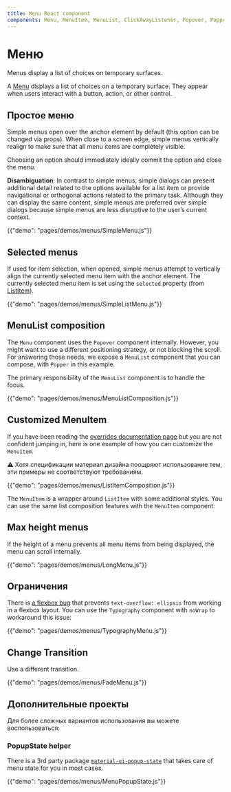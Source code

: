 ```yaml
---
title: Menu React component
components: Menu, MenuItem, MenuList, ClickAwayListener, Popover, Popper
---
```

# Меню

<p class="description">Menus display a list of choices on temporary surfaces.</p>

A [Menu](https://material.io/design/components/menus.html) displays a list of choices on a temporary surface. They appear when users interact with a button, action, or other control.

## Простое меню

Simple menus open over the anchor element by default (this option can be changed via props). When close to a screen edge, simple menus vertically realign to make sure that all menu items are completely visible.

Choosing an option should immediately ideally commit the option and close the menu.

**Disambiguation**: In contrast to simple menus, simple dialogs can present additional detail related to the options available for a list item or provide navigational or orthogonal actions related to the primary task. Although they can display the same content, simple menus are preferred over simple dialogs because simple menus are less disruptive to the user’s current context.

{{"demo": "pages/demos/menus/SimpleMenu.js"}}

## Selected menus

If used for item selection, when opened, simple menus attempt to vertically align the currently selected menu item with the anchor element. The currently selected menu item is set using the `selected` property (from [ListItem](/api/list-item/)).

{{"demo": "pages/demos/menus/SimpleListMenu.js"}}

## MenuList composition

The `Menu` component uses the `Popover` component internally. However, you might want to use a different positioning strategy, or not blocking the scroll. For answering those needs, we expose a `MenuList` component that you can compose, with `Popper` in this example.

The primary responsibility of the `MenuList` component is to handle the focus.

{{"demo": "pages/demos/menus/MenuListComposition.js"}}

## Customized MenuItem

If you have been reading the [overrides documentation page](/customization/overrides/) but you are not confident jumping in, here is one example of how you can customize the `MenuItem`.

⚠️ Хотя спецификации материал дизайна поощряют использование тем, эти примеры не соответствуют требованиям.

{{"demo": "pages/demos/menus/ListItemComposition.js"}}

The `MenuItem` is a wrapper around `ListItem` with some additional styles. You can use the same list composition features with the `MenuItem` component:

## Max height menus

If the height of a menu prevents all menu items from being displayed, the menu can scroll internally.

{{"demo": "pages/demos/menus/LongMenu.js"}}

## Ограничения

There is [a flexbox bug](https://bugs.chromium.org/p/chromium/issues/detail?id=327437) that prevents `text-overflow: ellipsis` from working in a flexbox layout. You can use the `Typography` component with `noWrap` to workaround this issue:

{{"demo": "pages/demos/menus/TypographyMenu.js"}}

## Change Transition

Use a different transition.

{{"demo": "pages/demos/menus/FadeMenu.js"}}

## Дополнительные проекты

Для более сложных вариантов использования вы можете воспользоваться:

### PopupState helper

There is a 3rd party package [`material-ui-popup-state`](https://github.com/jcoreio/material-ui-popup-state) that takes care of menu state for you in most cases.

{{"demo": "pages/demos/menus/MenuPopupState.js"}}